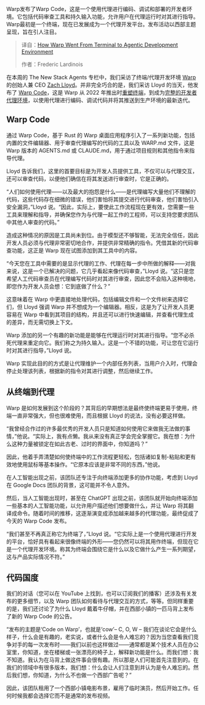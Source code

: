 <!--
title: Warp：从终端到 Agentic 开发环境的演变
cover: https://cdn.thenewstack.io/media/2025/09/1217c754-thumbnail-13.png
summary: Warp发布了Warp Code，这是一个使用代理进行编码、调试和部署的开发者环境。它包括代码审查工具和持久输入功能，允许用户在代理运行时对其进行指导。Warp最初是一个终端，现在已发展成为一个代理开发平台。发布活动以西部主题呈现，旨在引人注目。
-->

Warp发布了Warp Code，这是一个使用代理进行编码、调试和部署的开发者环境。它包括代码审查工具和持久输入功能，允许用户在代理运行时对其进行指导。Warp最初是一个终端，现在已发展成为一个代理开发平台。发布活动以西部主题呈现，旨在引人注目。

> 译自：[How Warp Went From Terminal to Agentic Development Environment](https://thenewstack.io/how-warp-went-from-terminal-to-agentic-development-environment/)
> 
> 作者：Frederic Lardinois

在本周的 The New Stack Agents 专栏中，我们采访了终端/代理开发环境 [Warp](https://www.warp.dev/) 的创始人兼 CEO [Zach Lloyd](https://www.linkedin.com/in/zachlloyd/)。并非完全巧合的是，我们采访 Lloyd 的当天，他发布了 [Warp Code](https://www.warp.dev/blog/introducing-warp-code-prompt-to-prod)，这是 Warp 从 2022 年推出时[重塑终端](https://thenewstack.io/a-review-of-warp-another-rust-based-terminal/)，到成为[完整的开发者代理环境](https://thenewstack.io/warp-goes-agentic-a-developer-walk-through-of-warp-2-0/)，以使用代理进行编码、调试代码并将其推送到生产环境的最新迭代。


## Warp Code

通过 Warp Code，基于 Rust 的 Warp 桌面应用程序引入了一系列新功能，包括内置的文件编辑器、用于审查代理编写的代码的工具以及 WARP.md 文件，这是 Warp 版本的 AGENTS.md 或 CLAUDE.md，用于通过项目规则和其他指令来指导代理。

Lloyd 告诉我们，这里的首要目标是为开发人员提供工具，不仅可以与代理交互，还可以审查代码，以便他们确信在将其发送进行审查时，它是正确的。

“人们如何使用代理——以及最大的抱怨是什么——是代理编写大量他们不理解的代码，这些代码存在细微的错误，他们害怕将其提交进行代码审查，他们害怕引入安全漏洞，”Lloyd 说。“因此，实际上，要使此工作流程现在更有效，您需要一些工具来理解和指导，并确保您作为与代理一起工作的工程师，可以支持您要求团队中其他人审查的代码。”

造成这种情况的原因是工具尚未到位。由于模型还不够智能，无法完全信任，因此开发人员必须与代理非常密切地合作，并提供非常精确的指令。凭借其新的代码审查功能，这正是 Warp 现在试图添加到其工具中的内容。

“今天您在工具中需要的是显示代理的工作、代理在每一步中所做的解释——对我来说，这是一个已解决的问题，它几乎看起来像代码审查，”Lloyd 说。“这只是您希望人工代码审查员在代理编写代码时对其进行审查，因此您不会陷入这种境地，即您作为开发人员会想：它到底做了什么？”

这意味着在 Warp 中更直接地处理代码，包括编辑文件和一个文件树来选择它们，但 Lloyd 强调 Warp 并不想成为一个编辑器。相反，这是为了让开发人员更容易在 Warp 中看到其项目的结构，并且还可以进行快速编辑，并查看代理生成的差异，而无需切换上下文。

Warp 添加的另一个有趣的新功能是能够在代理运行时对其进行指导。“您不必杀死代理来重定向它。我们称之为持久输入。这是一个不错的功能，可让您在它运行时对其进行指导，”Lloyd 说。

Warp 实现此目的的方式是让代理维护一个内部任务列表，当用户介入时，代理会停止处理该列表，根据新的指令对其进行调整，然后继续工作。

## 从终端到代理

Warp 是如何发展到这个阶段的？其背后的早期想法是最终使终端更易于使用，终端一直非常强大，但也很难使用，而且根据 Lloyd 的说法，没有必要这样做。

“我曾经合作过的许多最优秀的开发人员只是知道如何使用它来做我无法做的事情，”他说。“实际上，我有点懒。我从来没有真正学会完全掌握它。我在想：为什么这种力量被锁定在如此古老、过时的界面中，你知道吗？”

因此，他着手弄清楚如何使终端中的工作流程更轻松，包括诸如复制-粘贴和更有效地使用鼠标等基本操作。“它原本应该是非常不同的东西，”他说。

在人工智能出现之前，该团队还专注于向终端添加更多的协作功能，考虑到 Lloyd 在 Google Docs 团队的背景，这可能并不令人意外。

然后，当人工智能出现时，甚至在 ChatGPT 出现之前，该团队就开始向终端添加一些基本的人工智能功能，以允许用户描述他们想要做什么，并让 Warp 将其翻译成命令。随着时间的推移，这逐渐演变成添加越来越多的代理功能，最终促成了今天的 Warp Code 发布。

“我们甚至不再真正称它为终端了，”Lloyd 说。“它实际上是一个使用代理进行开发的平台，恰好具有看起来很像终端的外形——您仍然可以将其用作终端，但现在它是一个代理开发环境。称其为终端会围绕它是什么以及它做什么产生一系列期望，这与产品实际情况不符。”

## 代码国度

我们的对话（您可以在 YouTube 上找到，也可以订阅我们的播客）还涉及有关发布的更多细节，以及 Warp 团队如何看待与代理交互的方式，等等。但同样重要的是，我们还讨论了为什么 Lloyd 戴着牛仔帽，并在西部小镇的一匹马背上发布了新的 Warp Code 的公告。

“发布的主题是‘Code on Warp’，也就是‘cow’– C, O, W – 我们在谈论它会是什么样子，什么会是有趣的，老实说，或者什么会是令人难忘的？因为当您查看我们竞争对手的每一次发布时——我们以前也这样做过——通常都是某个技术人员在办公室里，你知道，坐在楼梯或一张漂亮的椅子上，解释新功能是什么。而我们想：我不知道。我认为在马背上做这件事会很有趣。所以那是人们可能首先注意到的。在我们的领域中有很多版本，我们想：什么会让人们注意到并认为是令人难忘的。然后我们想，你知道，为什么不也做一个西部广告呢？”

因此，该团队租用了一个西部小镇电影布景，雇用了临时演员，然后开始工作。任何时候我都会选择它而不是通常的发布视频。